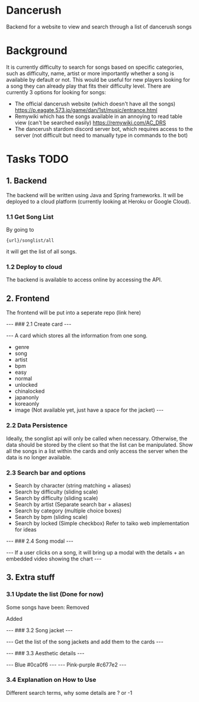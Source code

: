 # Dancerush
Backend for a website to view and search through a list of dancerush songs

# Background
It is currently difficulty to search for songs based on specific categories, such as difficulty, name, artist or more importantly whether a song is available by default or not. This would be useful for new players looking for a song they can already play that fits their difficulty level. There are currently 3 options for looking for songs:
- The official dancerush website (which doesn't have all the songs) https://p.eagate.573.jp/game/dan/1st/music/entrance.html
- Remywiki which has the songs available in an annoying to read table view (can't be searched easily) https://remywiki.com/AC_DRS
- The dancerush stardom discord server bot, which requires access to the server (not difficult but need to manually type in commands to the bot)

# Tasks TODO

## 1. Backend

The backend will be written using Java and Spring frameworks. It will be deployed to a cloud platform (currently looking at Heroku or Google Cloud).

### 1.1 Get Song List

By going to 
```
{url}/songlist/all
```
it will get the list of all songs.


### 1.2 Deploy to cloud

The backend is available to access online by accessing the API.

## 2. Frontend

The frontend will be put into a seperate repo (link here)

--- ### 2.1 Create card ---

--- A card which stores all the information from one song.
- genre
- song
- artist
- bpm
- easy
- normal
- unlocked
- chinalocked
- japanonly
- koreaonly
- image (Not available yet, just have a space for the jacket) ---

### 2.2 Data Persistence

Ideally, the songlist api will only be called when necessary. Otherwise, the data should be stored by the client so that the list can be manipulated.
Show all the songs in a list within the cards and only access the server when the data is no longer available.

### 2.3 Search bar and options 
- Search by character (string matching + aliases)
- Search by difficulty (sliding scale)
- Search by difficulty (sliding scale)
- Search by artist (Separate search bar + aliases)
- Search by category (multiple choice boxes)
- Search by bpm (sliding scale)
- Search by locked (Simple checkbox)
Refer to taiko web implementation for ideas

--- ### 2.4 Song modal ---

--- If a user clicks on a song, it will bring up a modal with the details + an embedded video showing the chart ---

## 3. Extra stuff

### 3.1 Update the list (Done for now)

Some songs have been:
Removed

Added


--- ### 3.2 Song jacket ---

--- Get the list of the song jackets and add them to the cards ---

--- ### 3.3 Aesthetic details ---

--- Blue #0ca0f6 ---
--- Pink-purple #c677e2 ---

### 3.4 Explanation on How to Use

Different search terms, why some details are ? or -1
